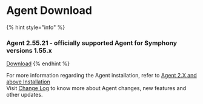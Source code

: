 # Agent Download

{% hint style="info" %}
### Agent 2.55.21 - officially supported Agent for Symphony versions 1.55.x

[Download](https://storage.googleapis.com/sym-platform/developers/rest-api/agent-2.55.21.zip)
{% endhint %}

For more information regarding the Agent installation, refer to [Agent 2.X and above Installation](agent-2.x-and-above-installation.md)  
Visit [Change Log](../change-log.md) to know more about Agent changes, new features and other updates.

